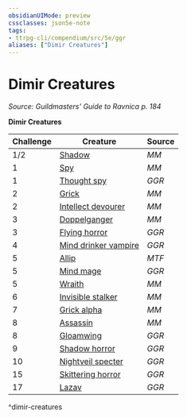 ```yaml
---
obsidianUIMode: preview
cssclasses: json5e-note
tags:
- ttrpg-cli/compendium/src/5e/ggr
aliases: ["Dimir Creatures"]
---
```

# Dimir Creatures
*Source: Guildmasters' Guide to Ravnica p. 184* 

**Dimir Creatures**

| Challenge | Creature | Source |
|-----------|----------|--------|
| 1/2 | [Shadow](3-Mechanics/CLI/bestiary/undead/shadow.md) | *MM* |
| 1 | [Spy](3-Mechanics/CLI/bestiary/humanoid/spy.md) | *MM* |
| 1 | [Thought spy](3-Mechanics/CLI/bestiary/humanoid/thought-spy-ggr.md) | *GGR* |
| 2 | [Grick](3-Mechanics/CLI/bestiary/monstrosity/grick.md) | *MM* |
| 2 | [Intellect devourer](3-Mechanics/CLI/bestiary/aberration/intellect-devourer.md) | *MM* |
| 3 | [Doppelganger](3-Mechanics/CLI/bestiary/monstrosity/doppelganger.md) | *MM* |
| 3 | [Flying horror](3-Mechanics/CLI/bestiary/aberration/flying-horror-ggr.md) | *GGR* |
| 4 | [Mind drinker vampire](3-Mechanics/CLI/bestiary/undead/mind-drinker-vampire-ggr.md) | *GGR* |
| 5 | [Allip](3-Mechanics/CLI/bestiary/undead/allip-mpmm.md) | *MTF* |
| 5 | [Mind mage](3-Mechanics/CLI/bestiary/humanoid/mind-mage-ggr.md) | *GGR* |
| 5 | [Wraith](3-Mechanics/CLI/bestiary/undead/wraith.md) | *MM* |
| 6 | [Invisible stalker](3-Mechanics/CLI/bestiary/elemental/invisible-stalker.md) | *MM* |
| 7 | [Grick alpha](3-Mechanics/CLI/bestiary/monstrosity/grick-alpha.md) | *MM* |
| 8 | [Assassin](3-Mechanics/CLI/bestiary/humanoid/assassin.md) | *MM* |
| 8 | [Gloamwing](3-Mechanics/CLI/bestiary/undead/gloamwing-ggr.md) | *GGR* |
| 9 | [Shadow horror](3-Mechanics/CLI/bestiary/aberration/shadow-horror-ggr.md) | *GGR* |
| 10 | [Nightveil specter](3-Mechanics/CLI/bestiary/undead/nightveil-specter-ggr.md) | *GGR* |
| 15 | [Skittering horror](3-Mechanics/CLI/bestiary/aberration/skittering-horror-ggr.md) | *GGR* |
| 17 | [Lazav](3-Mechanics/CLI/bestiary/npc/lazav-ggr.md) | *GGR* |
^dimir-creatures